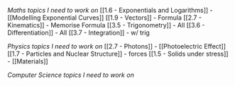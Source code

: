 *Maths topics I need to work on*
[[1.6 - Exponentials and Logarithms]] - [[Modelling Exponential Curves]] 
[[1.9 - Vectors]] - Formula
[[2.7 - Kinematics]] - Memorise Formula
[[3.5 - Trigonometry]] - All
[[3.6 - Differentiation]] - All
[[3.7 - Integration]] - w/ trig

*Physics topics I need to work on*
[[2.7 - Photons]] - [[Photoelectric Effect]] 
[[1.7 - Particles and Nuclear Structure]] - forces
[[1.5 - Solids under stress]] - [[Materials]] 

*Computer Science topics I need to work on*
